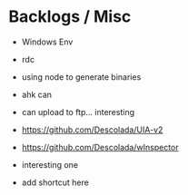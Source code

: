 # Backlogs / Misc
* Windows Env
* rdc
* using node to generate binaries

* ahk can
* can upload to ftp... interesting

* https://github.com/Descolada/UIA-v2
* https://github.com/Descolada/wInspector
* interesting one

* add shortcut here